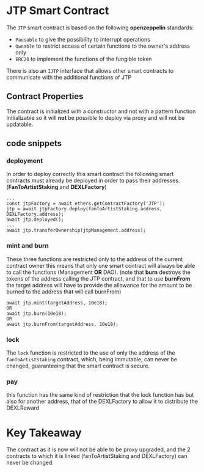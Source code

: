# JTP Smart Contract
The `JTP` smart contract is based on the following **openzeppelin** standards:
- `Pausable` to give the possibility to interrupt operations
- `Ownable` to restrict access of certain functions to the owner's address only
- `ERC20` to implement the functions of the fungible token

There is also an `IJTP` interface that allows other smart contracts to communicate with the additional functions of JTP

## Contract Properties
The contract is initialized with a constructor and not with a pattern function Initializable so it will **not** be possible to deploy via proxy and will not be updatable. 

## code snippets
### deployment
In order to deploy correctly this smart contract the following smart contracts must already be deployed in order to pass their addresses. (**FanToArtistStaking** and **DEXLFactory**)
```
...
const jtpFactory = await ethers.getContractFactory('JTP');
jtp = await jtpFactory.deploy(fanToArtistStaking.address, DEXLFactory.address);
await jtp.deployed();
...
await jtp.transferOwnership(jtpManagement.address);

```

### mint and burn
These three functions are restricted only to the address of the current contract owner this means that only one smart contract will always be able to call the functions (Management **OR** DAO).
(note that **burn** destroys the tokens of the address calling the JTP contract, and that to use **burnFrom** the target address will have to provide the allowance for the amount to be burned to the address that will call burnFrom)
```
await jtp.mint(targetAddress, 10e18);
OR
await jtp.burn(10e18);
OR
await jtp.burnFrom(targetAddress, 10e18);
```

### lock
The `lock` function is restricted to the use of only the address of the `fanToArtistStaking` contract, which, being immutable, can never be changed, guaranteeing that the smart contract is secure.

### pay
this function has the same kind of restriction that the lock function has but also for another address, that of the DEXLFactory to allow it to distribute the DEXLReward

# Key Takeaway
The contract as it is now will not be able to be proxy upgraded, and the 2 contracts to which it is linked (fanToArtistStaking and DEXLFactory) can never be changed.